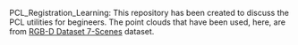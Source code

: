 PCL_Registration_Learning: This repository has been created to discuss the PCL utilities for begineers.
The point clouds that have been used, here, are from [RGB-D Dataset 7-Scenes](https://www.microsoft.com/en-us/research/project/rgb-d-dataset-7-scenes/) dataset.

